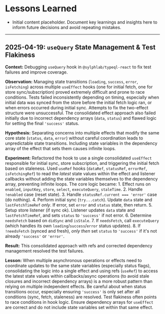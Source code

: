 # Lessons Learned

*   Initial content placeholder. Document key learnings and insights here to inform future decisions and avoid repeating mistakes.

---

## 2025-04-19: `useQuery` State Management & Test Flakiness

**Context:** Debugging `useQuery` hook in `@sylphlab/typeql-react` to fix test failures and improve coverage.

**Observation:** Managing state transitions (`loading`, `success`, `error`, `isFetching`) across multiple `useEffect` hooks (one for initial fetch, one for store sync/subscription) proved extremely difficult and prone to race conditions. Tests failed inconsistently depending on timing, especially when initial data was synced from the store before the initial fetch logic ran, or when errors occurred during initial sync. Attempts to fix the two-effect structure were unsuccessful. The consolidated effect approach also failed initially due to incorrect dependency arrays (`data`, `status`) and flawed logic for setting the final `'success'` status.

**Hypothesis:** Separating concerns into multiple effects that modify the same core state (`status`, `data`, `error`) without careful coordination leads to unpredictable state transitions. Including state variables in the dependency array of the effect that sets them causes infinite loops.

**Experiment:** Refactored the hook to use a single consolidated `useEffect` responsible for initial sync, store subscription, and triggering the initial fetch based on staleness. Used `useRef` hooks (`dataRef`, `statusRef`, `errorRef`, `isFetchingRef`) to read the *latest* state values within the effect and listener callbacks without adding the state variables themselves to the dependency array, preventing infinite loops. The core logic became:
    1. Effect runs on `enabled`, `inputKey`, `store`, `select`, `executeQuery`, `staleTime`.
    2. Handle `!enabled` case (reset state).
    3. Handle `statusRef.current === 'error'` case (do nothing).
    4. Perform initial sync (`try...catch`). Update `data` state and `lastFetchTimeRef` *only*. If error, set `error` and `status` state, then return.
    5. Setup store listener (if sync ok). Listener updates `data` state and `lastFetchTimeRef`, and sets `status` to `'success'` if not error.
    6. Determine `needsFetch` based on `didSync` and `isStale`.
    7. If `needsFetch`, call `executeQuery` (which handles its own `loading`/`success`/`error` status updates).
    8. If `!needsFetch` (synced and fresh), *only then* set `status` to `'success'` if it's not already `'success'` or `'error'`.

**Result:** This consolidated approach with refs and corrected dependency management resolved the test failures.

**Lesson:** When multiple asynchronous operations or effects need to coordinate updates to the same state variables (especially status flags), consolidating the logic into a single effect and using refs (`useRef`) to access the latest state values within callbacks/async operations (to avoid stale closures and incorrect dependency arrays) is a more robust pattern than relying on multiple independent effects. Be careful about when status transitions occur, especially ensuring `'success'` is only set after all conditions (sync, fetch, staleness) are resolved. Test flakiness often points to race conditions in hook logic. Ensure dependency arrays for `useEffect` are correct and do not include state variables set within that same effect.
